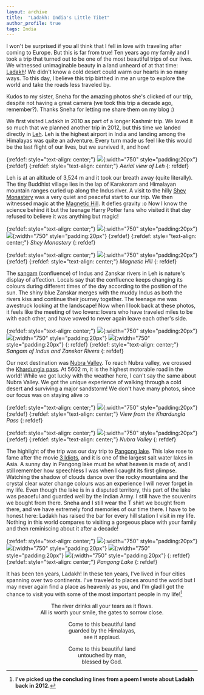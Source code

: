 ```yaml
---
layout: archive
title:  "Ladakh: India's Little Tibet"
author_profile: true
tags: India
---
```


I won't be surprised if you all think that I fell in love with traveling after coming to Europe. But this is far from true! Ten years ago my family and I took a trip that turned out to be one of the most beautiful trips of our lives. We witnessed unimaginable beauty in a land unheard of at that time: [Ladakh](https://en.wikipedia.org/wiki/Ladakh)! We didn't know a cold desert could warm our hearts in so many ways. To this day, I believe this trip birthed in me an urge to explore the world and take the roads less traveled by.

Kudos to my sister, Sneha for the amazing photos she's clicked of our trip, despite not having a great camera (we took this trip a decade ago, remember?). Thanks Sneha for letting me share them on my blog :)

We first visited Ladakh in 2010 as part of a longer Kashmir trip. We loved it so much that we planned another trip in 2012, but this time we landed directly in [Leh](https://en.wikipedia.org/wiki/Leh). Leh is the highest airport in India and landing among the Himalayas was quite an adventure. Every turn made us feel like this would be the last flight of our lives, but we survived it, and how! 

{:refdef: style="text-align: center;"}
![](/images/Ladakh7.jpg){:width="750" style="padding:20px"}
{:refdef}
{:refdef: style="text-align: center;"}
*Aerial view of Leh*
{: refdef}

Leh is at an altitude of 3,524 m and it took our breath away (quite literally). The tiny Buddhist village lies in the lap of Karakoram and Himalayan mountain ranges curled up along the Indus river. A visit to the hilly [Shey Monastery](https://devilonwheels.com/shey-monastery-palace-leh-ladakh-travel-guide/) was a very quiet and peaceful start to our trip. We then witnessed magic at the [Magnetic Hill](https://leh.nic.in/tourist-place/magnetic-hill/). It defies gravity :o Now I know the science behind it but the teenage Harry Potter fans who visited it that day refused to believe it was anything but magic! 

{:refdef: style="text-align: center;"}
![](/images/Ladakh4.jpg){:width="750" style="padding:20px"}
![](/images/Ladakh6.jpg){:width="750" style="padding:20px"}
{:refdef}
{:refdef: style="text-align: center;"}
*Shey Monastery*
{: refdef}

{:refdef: style="text-align: center;"}
![](/images/Ladakh13.jpg){:width="750" style="padding:20px"}
{:refdef}
{:refdef: style="text-align: center;"}
*Magnetic Hill*
{: refdef}

The [sangam](https://devilonwheels.com/sangam-indus-zanskar-rivers-confluence/) (confluence) of Indus and Zanskar rivers in Leh is nature's display of affection. Locals say that the confluence keeps changing its colours during different times of the day according to the position of the sun. The shiny blue Zanskar merges with the muddy Indus as both the rivers kiss and continue their journey together. The teenage me was awestruck looking at the landscape! Now when I look back at these photos, it feels like the meeting of two lovers: lovers who have traveled miles to be with each other, and have vowed to never again leave each other's side. 

{:refdef: style="text-align: center;"}
![](/images/Ladakh1.jpg){:width="750" style="padding:20px"}
![](/images/Ladakh2.jpg){:width="750" style="padding:20px"}
![](/images/Ladakh3.jpg){:width="750" style="padding:20px"}
{: refdef}
{:refdef: style="text-align: center;"}
*Sangam of Indus and Zanskar Rivers*
{: refdef}

Our next destination was [Nubra Valley](https://en.wikipedia.org/wiki/Nubra). To reach Nubra valley, we crossed the [Khardungla pass](https://www.incredibleindia.org/content/incredibleindia/en/destinations/leh-ladakh/khardung-la-pass.html). At 5602 m, it is the highest motorable road in the world! While we got lucky with the weather here, I can't say the same about Nubra Valley. We got the unique experience of walking through a cold desert and surviving a major sandstorm! We don't have many photos, since our focus was on staying alive :o

{:refdef: style="text-align: center;"}
![](/images/Ladakh12.jpg){:width="750" style="padding:20px"}
{:refdef}
{:refdef: style="text-align: center;"}
*View from the Khardungla Pass*
{: refdef}

{:refdef: style="text-align: center;"}
![](/images/Ladakh11.jpg){:width="750" style="padding:20px"}
{:refdef}
{:refdef: style="text-align: center;"}
*Nubra Valley*
{: refdef}

The highlight of the trip was our day trip to [Pangong lake](https://en.wikipedia.org/wiki/Pangong_Tso). This lake rose to fame after the movie [3 Idiots](https://en.wikipedia.org/wiki/3_Idiots), and it is one of the largest salt water lakes in Asia. A sunny day in Pangong lake must be what heaven is made of, and I still remember how speechless I was when I caught its first glimpse. Watching the shadow of clouds dance over the rocky mountains and the crystal clear water change colours was an experience I will never forget in my life. Even though the lake is in a disputed territory, this part of the lake was peaceful and guarded well by the Indian Army. I still have the souvenirs we bought from there. Sneha and I still wear the T shirt we bought from there, and we have extremely fond memories of our time there. I have to be honest here: Ladakh has raised the bar for every hill station I visit in my life. Nothing in this world compares to visiting a gorgeous place with your family and then reminiscing about it after a decade! 

{:refdef: style="text-align: center;"}
![](/images/Ladakh14.jpg){:width="750" style="padding:20px"}
![](/images/Ladakh10.jpg){:width="750" style="padding:20px"}
![](/images/Ladakh8.jpg){:width="750" style="padding:20px"}
![](/images/Ladakh9.jpg){:width="750" style="padding:20px"}
{: refdef}
{:refdef: style="text-align: center;"}
*Pangong Lake*
{: refdef}

It has been ten years, Ladakh! In these ten years, I've lived in four cities spanning over two continents. I've traveled to places around the world but I may never again find a place as heavenly as you, and I'm glad I got the chance to visit you with some of the most important people in my life![^1]

<p align="center">
The river drinks all your tears as it flows. <br/>
All is worth your smile, the gates to sorrow close.
</p>

<p align="center">
Come to this beautiful land <br/>
guarded by the Himalayas, <br/>
see it applaud. <br/>
</p>

<p align="center">
Come to this beautiful land <br/>
untouched by man, <br/>
blessed by God. 
</p>

[^1]: **I've picked up the concluding lines from a poem I wrote about Ladakh back in 2012.**